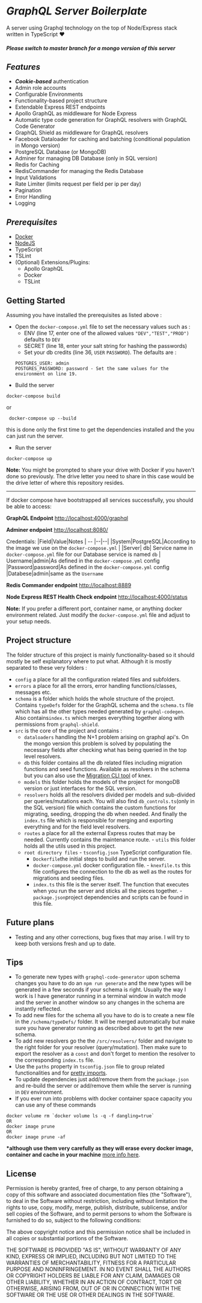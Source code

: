 # _GraphQL Server Boilerplate_

A server using Graphql technology on the top of Node/Express stack written in TypeScript ♥️

#### _Please switch to master branch for a mongo version of this server_

## _Features_

- **_Cookie-based_** authentication
- Admin role accounts
- Configurable Environments
- Functionality-based project structure
- Extendable Express REST endpoints
- Apollo GraphQL as middleware for Node Express
- Automatic type code generation for GraphQL resolvers with GraphQL Code Generator
- GraphQL Shield as middleware for GraphQL resolvers
- Facebook Dataloader for caching and batching (conditional population in Mongo version)
- PostgreSQL Database (or MongoDB)
- Adminer for managing DB Database (only in SQL version)
- Redis for Caching
- RedisCommander for managing the Redis Database
- Input Validations
- Rate Limiter (limits request per field per ip per day)
- Pagination
- Error Handling
- Logging

## _Prerequisites_

- [Docker](https://www.docker.com/)
- [NodeJS](https://nodejs.org/)
- TypeScript
- TSLint
- (Optional) Extensions/Plugins:
  - Apollo GraphQL
  - Docker
  - TSLint

## Getting Started

Assuming you have installed the prerequisites as listed above :

- Open the `docker-compose.yml` file to set the necessary values such as : 
  - ENV (line 17, enter one of the allowed values `"DEV","TEST","PROD")` defaults to `DEV` 
  - SECRET (line 18, enter your salt string for hashing the passwords) 
  - Set your db credits (line 36, `USER` `PASSWORD`). The defaults are :
  ```
  POSTGRES_USER: admin
  POSTGRES_PASSWORD: password - Set the same values for the environment on line 19.

- Build the server

```
docker-compose build
```

or

```
 docker-compose up --build
```

this is done only the first time to get the dependencies installed and the you can just run the server.

- Run the server

```
docker-compose up
```

**Note:** You might be prompted to share your drive with Docker if you haven't done so previously. The drive letter you need to share in this case would be the drive letter of where this repository resides.

 <hr>
If docker compose have bootstrapped all services successfully, you should be able to access:

**GraphQL Endpoint**
[http://localhost:4000/graphql](http://localhost:4000/graphql)

**Adminer endpoint**
[http://localhost:8080/](http://localhost:8080/)

Credentials:
|Field|Value|Notes
| -- |--|--|
|System|PostgreSQL|According to the image we use on the `docker-compose.yml` |
|Server| db| Service name in `docker-compose.yml` file for our Database service is named `db`
| Username|admin|As defined in the `docker-compose.yml` config
|Password|password|As defined in the `docker-compose.yml` config
|Databese|admin|same as the `Username`

**Redis Commander endpoint**
[http://localhost:8889](http://localhost:8889/)

**Node Express REST Health Check endpoint**
[http://localhost:4000/status](http://localhost:4000/status)

**Note:** If you prefer a different port, container name, or anything docker environment related. Just modify the `docker-compose.yml` file and adjust to your setup needs.

## Project structure

The folder structure of this project is mainly functionality-based so it should mostly be self explanatory where to put what.
Although it is mostly separated to these very folders :

- `config` a place for all the configuration related files and subfolders.
- `errors` a place for all the errors, error handling functions/classes, messages etc.
- `schema` is a folder which holds the whole structure of the project. Contains `typeDefs` folder for the GraphQL schema and the `schema.ts` file which has all the other types needed generated by `graphql-codegen`. Also contains`index.ts` which merges everything together along with permissions from `graphql-shield`.
- `src` is the core of the project and contains : 
  - `dataloaders` handling the N+1 problem arising on graphql api's. On the mongo version this problem is solved by populating the necessary fields after checking what has being queried in the top level resolvers. 
  - `db` this folder contains all the db related files including migration functions and seed functions. Available as resolvers in the schema but you can also use the [Migration CLI tool](https://knexjs.org/#Migrations) of knex. 
  - `models` this folder holds the models of the project for mongoDB version or just interfaces for the SQL version. 
  - `resolvers` holds all the resolvers divided per models and sub-divided per queries/mutations each. You will also find `db_controls.ts`(only in the SQL version) file which contains the custom functions for migrating, seeding, dropping the db when needed. And finally the `index.ts` file which is responsible for merging and exporting everything and for the field level resolvers. 
  - `routes` a place for all the external Express routes that may be needed. Currently contains the maintenance route. - `utils` this folder holds all the utils used in this project. 
  - `root directory files` - `tsconfig.json` TypeScript configuration file. 
    - `Dockerfile`the initial steps to build and run the server. 
    - `docker-compose.yml` docker configuration file. - `knexfile.ts` this file configures the connection to the db as well as the routes for migrations and seeding files. 
    - `index.ts` this file is the server itself. The function that executes when you run the server and sticks all the pieces together. - `package.json`project dependencies and scripts can be found in this file.

## Future plans

- Testing and any other corrections, bug fixes that may arise. I will try to keep both versions fresh and up to date.

## Tips

- To generate new types with `graphql-code-generator` upon schema changes you have to do an `npm run generate` and the new types will be generated in a few seconds if your schema is right. Usually the way I work is I have generator running in a terminal window in watch mode and the server in another window so any changes in the schema are instantly reflected.
- To add new files for the schema all you have to do is to create a new file in the `/schema/typeDefs/` folder. It will be merged automatically but make sure you have generator running as described above to get the new schema.
- To add new resolvers go the the `/src/resolvers/` folder and navigate to the right folder for your resolver (query/mutation). Then make sure to export the resolver as a `const` and don't forget to mention the resolver to the corresponding `index.ts` file.
- Use the `paths` property in `tsconfig.json` file to group related functionalities and for [pretty imports](https://stackoverflow.com/questions/43281741/how-to-use-paths-in-tsconfig-json).
- To update dependencies just add/remove them from the `package.json` and re-build the server or add/remove them while the server is running in `DEV` environment.
- If you ever run into problems with docker container space capacity you can use any of these commands

```
docker volume rm `docker volume ls -q -f dangling=true`
OR
docker image prune
OR
docker image prune -af
```

**\*although use them very carefully as they will erase every docker image, container and cache in your machine**
[more info here](https://docs.docker.com/engine/reference/commandline/image_prune/).

## License

Permission is hereby granted, free of charge, to any person obtaining a copy of this software and associated documentation files (the "Software"), to deal in the Software without restriction, including without limitation the rights to use, copy, modify, merge, publish, distribute, sublicense, and/or sell copies of the Software, and to permit persons to whom the Software is furnished to do so, subject to the following conditions:

The above copyright notice and this permission notice shall be included in all copies or substantial portions of the Software.

THE SOFTWARE IS PROVIDED "AS IS", WITHOUT WARRANTY OF ANY KIND, EXPRESS OR IMPLIED, INCLUDING BUT NOT LIMITED TO THE WARRANTIES OF MERCHANTABILITY, FITNESS FOR A PARTICULAR PURPOSE AND NONINFRINGEMENT. IN NO EVENT SHALL THE AUTHORS OR COPYRIGHT HOLDERS BE LIABLE FOR ANY CLAIM, DAMAGES OR OTHER LIABILITY, WHETHER IN AN ACTION OF CONTRACT, TORT OR OTHERWISE, ARISING FROM, OUT OF OR IN CONNECTION WITH THE SOFTWARE OR THE USE OR OTHER DEALINGS IN THE SOFTWARE.
